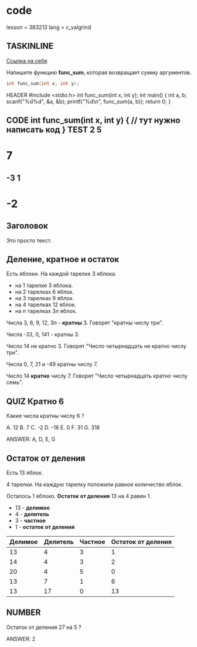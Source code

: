 # code

lesson = 383213
lang = c_valgrind

## TASKINLINE

[Ссылка на себя](https://stepik.org/lesson/383213/step/1)

Напишите функцию **func_sum**, которая возвращает сумму аргументов.
```cpp
int func_sum(int x, int y);
```

HEADER
#include <stdio.h>
int func_sum(int x, int y);
int main()
{
    int a, b;
    scanf("%d%d", &a, &b);
    printf("%d\n", func_sum(a, b));
    return 0;
}

CODE
int func_sum(int x, int y)
{
    // тут нужно написать код
}
TEST
2 5
----
7
====
-3 1
----
-2
====

## Заголовок

Это просто текст.

## Деление, кратное и остаток

Есть яблоки. На каждой тарелке 3 яблока.

* на 1 тарелке 3 яблока.
* на 2 тарелках 6 яблок.
* на 3 тарелках 9 яблок.
* на 4 тарелках 12 яблок.
* на $n$ тарелках $3n$  яблок.

Числа 3, 6, 9, 12, $3n$ - **кратны** 3. Говорят "кратны числу три".

Числа -33, 0, 141 - кратны 3.

Число 14 не кратно 3. Говорят "Число четырнадцать не кратно числу три".

Числа 0, 7, 21 и -49 кратны числу 7.

Число 14 **кратно** числу 7. Говорят "Число четырнадцать кратно числу семь".

## QUIZ Кратно 6

Какие числа кратны числу 6 ?

A. 12
B. 7
C. -2
D. -18
E. 0
F. 31
G. 318

ANSWER: A, D, E, G

## Остаток от деления

Есть 13 яблок.

4 тарелки. На каждую тарелку положили равное количество яблок.

Осталось 1 яблоко. **Остаток от деления** 13 на 4 равен 1.

* 13 - **делимое**
* 4 - **делитель**
* 3 - **частное**
* 1 - **остаток от деления**

| Делимое | Делитель | Частное | Остаток от деления |
|----|----|----|----|
| 13 | 4 | 3 | 1 |
| 14 | 4 | 3 | 2 |
| 20 | 4 | 5 | 0 |
| 13 | 7 | 1 | 6 |
| 13 | 17 | 0 | 13 |

## NUMBER

Остаток от деления 27 на 5 ?

ANSWER: 2



